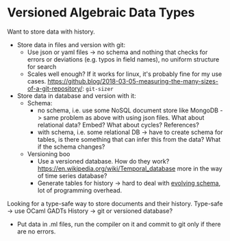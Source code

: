 # Versioned Algebraic Data Types

Want to store data with history.
- Store data in files and version with git:
  - Use json or yaml files -> no schema and nothing that checks for errors or deviations (e.g. typos in field names), no uniform structure for search
  - Scales well enough? If it works for linux, it's probably fine for my use cases. https://github.blog/2018-03-05-measuring-the-many-sizes-of-a-git-repository/: `git-sizer`
- Store data in database and version with it:
  - Schema:
    - no schema, i.e. use some NoSQL document store like MongoDB -> same problem as above with using json files. What about relational data? Embed? What about cycles? References?
    - with schema, i.e. some relational DB -> have to create schema for tables, is there something that can infer this from the data? What if the schema changes?
  - Versioning boo
    - Use a versioned database. How do they work? https://en.wikipedia.org/wiki/Temporal_database more in the way of time series database?
    - Generate tables for history -> hard to deal with [evolving schema](https://en.wikipedia.org/wiki/Schema_evolution), lot of programming overhead.

Looking for a type-safe way to store documents and their history.
Type-safe -> use OCaml GADTs
History -> git or versioned database?

- Put data in .ml files, run the compiler on it and commit to git only if there are no errors.
